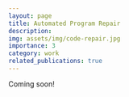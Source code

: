 ```yaml
---
layout: page
title: Automated Program Repair
description:
img: assets/img/code-repair.jpg
importance: 3
category: work
related_publications: true
---
```


Coming soon!
